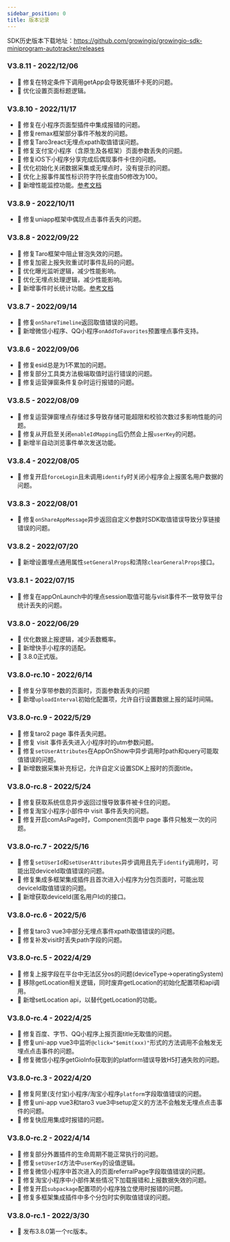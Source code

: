 ```yaml
---
sidebar_position: 0
title: 版本记录
---
```


SDK历史版本下载地址：<https://github.com/growingio/growingio-sdk-miniprogram-autotracker/releases>

### V3.8.11 - 2022/12/06

* 🐞 修复在特定条件下调用getApp会导致死循环卡死的问题。
* 🌟 优化设置页面标题逻辑。

### V3.8.10 - 2022/11/17

* 🐞 修复在小程序页面型插件中集成报错的问题。
* 🐞 修复remax框架部分事件不触发的问题。
* 🐞 修复Taro3react无埋点xpath取值错误问题。
* 🐞 修复支付宝小程序（含原生及各框架）页面参数丢失的问题。
* 🐞 修复iOS下小程序分享完成后偶现事件卡住的问题。
* 🌟 优化初始化关闭数据采集或无埋点时，没有提示的问题。
* 🌟 优化上报事件属性标识符字符长度由50修改为100。
* 🎉 新增性能监控功能。[参考文档](/docs/miniprogram/3.8/plugins/performance)

### V3.8.9 - 2022/10/11

* 🐞 修复uniapp框架中偶现点击事件丢失的问题。

### V3.8.8 - 2022/09/22

* 🐞 修复Taro框架中阻止冒泡失效的问题。
* 🐞 修复加密上报失败重试时事件乱码的问题。
* 🌟 优化曝光监听逻辑，减少性能影响。
* 🌟 优化无埋点处理逻辑，减少性能影响。
* 🎉 新增事件时长统计功能。[参考文档](/docs/miniprogram/3.8/commonlyApi#事件时长统计)

### V3.8.7 - 2022/09/14

* 🐞 修复`onShareTimeline`返回取值错误的问题。
* 🎉 新增微信小程序、QQ小程序`onAddToFavorites`预置埋点事件支持。

### V3.8.6 - 2022/09/06

* 🐞 修复esid总是为1不累加的问题。
* 🐞 修复部分工具类方法极端取值时运行错误的问题。
* 🐞 修复运营弹窗条件复杂时运行报错的问题。

### V3.8.5 - 2022/08/09

* 🐞 修复运营弹窗埋点存储过多导致存储可能超限和校验次数过多影响性能的问题。
* 🐞 修复从开启至关闭`enableIdMapping`后仍然会上报`userKey`的问题。
* 🎉 新增半自动浏览事件单次发送功能。

### V3.8.4 - 2022/08/05

* 🐞 修复开启`forceLogin`且未调用`identify`时关闭小程序会上报匿名用户数据的问题。

### V3.8.3 - 2022/08/01

* 🐞 修复`onShareAppMessage`异步返回自定义参数时SDK取值错误导致分享链接错误的问题。

### V3.8.2 - 2022/07/20

* 🎉 新增设置埋点通用属性`setGeneralProps`和清除`clearGeneralProps`接口。

### V3.8.1 - 2022/07/15

* 🐞 修复在appOnLaunch中的埋点session取值可能与visit事件不一致导致平台统计丢失的问题。

### V3.8.0 - 2022/06/29

* 🌟 优化数据上报逻辑，减少丢数概率。
* 🎉 新增快手小程序的适配。
* 🎉 3.8.0正式版。

### V3.8.0-rc.10 - 2022/6/14

* 🐞 修复分享带参数的页面时，页面参数丢失的问题
* 🎉 新增`uploadInterval`初始化配置项，允许自行设置数据上报的延时间隔。

### V3.8.0-rc.9 - 2022/5/29

* 🐞 修复taro2 page 事件丢失问题。
* 🐞 修复 visit 事件丢失进入小程序时的utm参数问题。
* 🐞 修复`setUserAttributes`在AppOnShow中异步调用时path和query可能取值错误的问题。
* 🎉 新增数据采集补充标记，允许自定义设置SDK上报时的页面title。

### V3.8.0-rc.8 - 2022/5/24

* 🐞 修复获取系统信息异步返回过慢导致事件被卡住的问题。
* 🐞 修复淘宝小程序小部件中 visit 事件丢失的问题。
* 🐞 修复开启comAsPage时，Component页面中 page 事件只触发一次的问题。

### V3.8.0-rc.7 - 2022/5/16

* 🐞 修复`setUserId`和`setUserAttributes`异步调用且先于`identify`调用时，可能出现deviceId取值错误的问题。
* 🐞 修复集成多框架集成插件且首次进入小程序为分包页面时，可能出现deviceId取值错误的问题。
* 🎉 新增获取deviceId(匿名用户Id)的接口。

### V3.8.0-rc.6 - 2022/5/6

* 🐞 修复taro3 vue3中部分无埋点事件xpath取值错误的问题。
* 🐞 修复补发visit时丢失path字段的问题。

### V3.8.0-rc.5 - 2022/4/29

* 🐞 修复上报字段在平台中无法区分os的问题(deviceType->operatingSystem)
* 🌟 移除getLocation相关逻辑，同时废弃getLocation的初始化配置项和api调用。
* 🎉 新增setLocation api，以替代getLocation的功能。

### V3.8.0-rc.4 - 2022/4/25

* 🐞 修复百度、字节、QQ小程序上报页面title无取值的问题。
* 🐞 修复uni-app vue3中监听`@click="$emit(xxx)"`形式的方法调用不会触发无埋点点击事件的问题。
* 🐞 修复微信小程序getGioInfo获取到的platform错误导致H5打通失败的问题。

### V3.8.0-rc.3 - 2022/4/20

* 🐞 修复阿里(支付宝)小程序/淘宝小程序`platform`字段取值错误的问题。
* 🐞 修复uni-app vue3和taro3 vue3中setup定义的方法不会触发无埋点点击事件的问题。
* 🐞 修复快应用集成时报错的问题。

### V3.8.0-rc.2 - 2022/4/14

* 🐞 修复部分外置插件的生命周期不能正常执行的问题。
* 🐞 修复`setUserId`方法中`userKey`的设值逻辑。
* 🐞 修复微信小程序中首次进入的页面referralPage字段取值错误的问题。
* 🐞 修复淘宝小程序中小部件某些情况下加载报错和上报数据失效的问题。
* 🐞 修复开启`subpackage`配置项的小程序独立使用时报错的问题。
* 🐞 修复多框架集成插件中多个分包时实例取值错误的问题。

### V3.8.0-rc.1 - 2022/3/30

* 🎉 发布3.8.0第一个rc版本。
